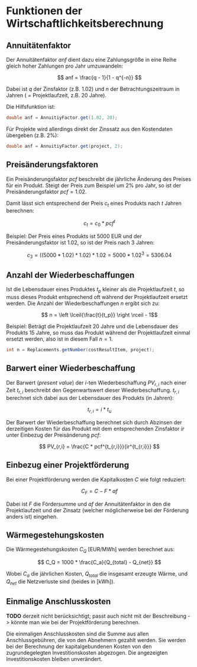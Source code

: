 Funktionen der Wirtschaftlichkeitsberechnung
============================================

## Annuitätenfaktor
Der Annuitätenfaktor $anf$ dient dazu eine Zahlungsgröße in eine Reihe gleich
hoher Zahlungen pro Jahr umzuwandeln:

$$ anf = \frac{q - 1}{1 - q^{-n}} $$

Dabei ist $q$ der Zinsfaktor (z.B. 1.02) und $n$ der Betrachtungszeitraum in
Jahren ( = Projektlaufzeit, z.B. 20 Jahre).

Die Hilfsfunktion ist:

```java
double anf = AnnuitiyFactor.get(1.02, 20);
```

Für Projekte wird allerdings direkt der Zinssatz aus den Kostendaten übergeben 
(z.B. 2%):

```java
double anf = AnnuitiyFactor.get(project, 2);
```

## Preisänderungsfaktoren
Ein Preisänderungsfaktor $pcf$ beschreibt die jährliche Änderung des Preises für
ein Produkt. Steigt der Preis zum Beispiel um 2% pro Jahr, so ist der
Preisänderungsfaktor $pcf = 1.02$.

Damit lässt sich entsprechend der Preis $c_t$ eines Produkts nach $t$ Jahren
berechnen:

$$ c_t = c_0 * pcf^{t}$$

Beispiel: Der Preis eines Produkts ist 5000 EUR und der Preisänderungsfaktor ist
1.02, so ist der Preis nach 3 Jahren:

$$ c_3 = ((5000 * 1.02) * 1.02) * 1.02 =  5000 * 1.02^3 = 5306.04$$


## Anzahl der Wiederbeschaffungen
Ist die Lebensdauer eines Produktes $t_p$ kleiner als die Projektlaufzeit $t$,
so muss dieses Produkt entsprechend oft während der Projektlaufzeit ersetzt
werden. Die Anzahl der Wiederbeschaffungen $n$ ergibt sich zu:

$$ n = \left \lceil{\frac{t}{t_p}} \right \rceil - 1$$

Beispiel: Beträgt die Projektlaufzeit 20 Jahre und die Lebensdauer des Produkts
15 Jahre, so muss das Produkt während der Projektlaufzeit einmal ersetzt werden,
also ist in diesem Fall $n = 1$.

```java
int n = Replacements.getNumber(costResultItem, project);
```

## Barwert einer Wiederbeschaffung
Der Barwert (_present value_) der $i$-ten Wiederbeschaffung $PV_{r,i}$ nach
einer Zeit $t_{r,i}$ beschreibt den Gegenwartswert dieser Wiederbeschaffung. 
$t_{r,i}$ berechnet sich dabei aus der Lebensdauer des Produkts (in Jahren):

$$ t_{r,i} = i * t_u $$

Der Barwert der Wiederbeschaffung berechnet sich durch Abzinsen der derzeitigen
Kosten für das Produkt mit dem entsprechenden Zinsfaktor $ir$ unter Einbezug
der Preisänderung $pcf$:

$$ PV_{r,i} = \frac{C * pcf^{t_{r,i}}}{ir^{t_{r,i}}} $$

## Einbezug einer Projektförderung
Bei einer Projektförderung werden die Kapitalkosten $C$ wie folgt reduziert:

$$ C_F = C - F * af $$

Dabei ist $F$ die Fördersumme und $af$ der Annuitätenfaktor in den die
Projektlaufzeit und der Zinsatz (welcher möglicherweise bei der Förderung
anders ist) eingehen.

## Wärmegestehungskosten
Die Wärmegestehungskosten $C_Q$ [EUR/MWh] werden berechnet aus:

$$ C_Q = 1000 * \frac{C_a}{Q_{total} - Q_{net}} $$

Wobei $C_a$ die jährlichen Kosten, $Q_{total}$ die insgesamt erzeugte Wärme,
und $Q_{net}$ die Netzverluste sind (beides in [kWh]).

## Einmalige Anschlusskosten

__TODO__ derzeit nicht berücksichtigt; passt auch nicht mit der Beschreibung
-> könnte man wie bei der Projektförderung berechnen.

Die einmaligen Anschlusskosten sind die Summe aus allen Anschlussgebühren, die
von den Abnehmern gezahlt werden.  Sie werden bei der Berechnung der 
kapitalgebundenen Kosten von den zugrundegelegten Investitionskosten abgezogen.
Die angezeigten Investitionskosten bleiben unverändert.




